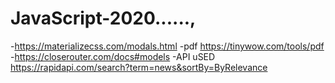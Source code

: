 # JavaScript-2020......,
-https://materializecss.com/modals.html
-pdf https://tinywow.com/tools/pdf
-https://closerouter.com/docs#models
-API uSED  https://rapidapi.com/search?term=news&sortBy=ByRelevance

